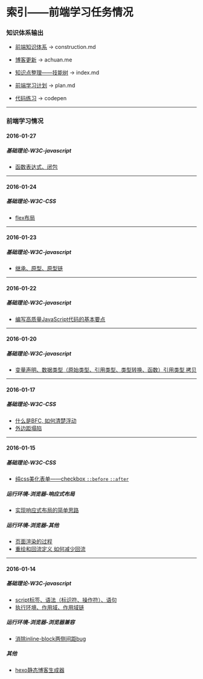 # 索引——前端学习任务情况

### 知识体系输出

- [前端知识体系](https://github.com/lcc19941214/FrontendStudy/blob/master/%E5%89%8D%E7%AB%AF%E7%9F%A5%E8%AF%86%E4%BD%93%E7%B3%BB%E6%80%BB%E7%BB%93.md) -> construction.md

- [博客更新](http://achuan.me/) -> achuan.me

- [知识点整理——技能树](https://github.com/lcc19941214/FrontendStudy/blob/master/index.md) -> index.md

- [前端学习计划](https://github.com/lcc19941214/FrontendStudy/blob/master/plan.md) -> plan.md

- [代码练习](http://codepen.io/lcc19941214/) -> codepen

---

### 前端学习情况

#### 2016-01-27

##### 基础理论-W3C-javascript
- [函数表达式、闭包](http://achuan.me/2016/01/21/javascript_%E7%9F%A5%E8%AF%86%E7%82%B9%E6%95%B4%E7%90%86_05/)

---

#### 2016-01-24

##### 基础理论-W3C-CSS
- [flex布局](http://achuan.me/2016/01/24/20160124flex/)

---

#### 2016-01-23

##### 基础理论-W3C-javascript
- [继承、原型、原型链](http://achuan.me/2016/01/21/javascript_%E7%9F%A5%E8%AF%86%E7%82%B9%E6%95%B4%E7%90%86_04/)

---

#### 2016-01-22

##### 基础理论-W3C-javascript
- [编写高质量JavaScript代码的基本要点](http://www.cnblogs.com/TomXu/archive/2011/12/28/2286877.html)

---

#### 2016-01-20

##### 基础理论-W3C-javascript
- [变量声明、数据类型（原始类型、引用类型、类型转换、函数）引用类型 拷贝](http://achuan.me/2016/01/20/javascript_%E7%9F%A5%E8%AF%86%E7%82%B9%E6%95%B4%E7%90%86_02/)

---

#### 2016-01-17

##### 基础理论-W3C-CSS
- [什么是BFC, 如何清楚浮动](http://achuan.me/2016/01/16/20160116BFC/)
- [外边距塌陷](http://achuan.me/2016/01/17/20160117margincollapse/)

---

#### 2016-01-15

##### 基础理论-W3C-CSS
- [纯css美化表单——checkbox  `::before` `::after` ](http://achuan.me/2016/01/15/%E7%BA%AFcss%E7%BE%8E%E5%8C%96%E8%A1%A8%E5%8D%95%E2%80%94%E2%80%94checkbox/)

##### 运行环境-浏览器-响应式布局
- [实现响应式布局的简单思路](http://achuan.me/2016/01/15/%E5%93%8D%E5%BA%94%E5%BC%8F%E5%B8%83%E5%B1%80/)

##### 运行环境-浏览器-其他
- [页面渲染的过程](http://achuan.me/2016/01/15/%E4%BB%8Escript%E6%A0%87%E7%AD%BE%E7%9A%84%E6%91%86%E6%94%BE%E4%BD%8D%E7%BD%AE%E6%9D%A5%E7%9C%8B%E7%9C%8BDOM%E6%A0%91%E7%9A%84%E6%B8%B2%E6%9F%93/)
- [重绘和回流定义 如何减少回流](http://achuan.me/2016/01/15/%E4%BB%8Escript%E6%A0%87%E7%AD%BE%E7%9A%84%E6%91%86%E6%94%BE%E4%BD%8D%E7%BD%AE%E6%9D%A5%E7%9C%8B%E7%9C%8BDOM%E6%A0%91%E7%9A%84%E6%B8%B2%E6%9F%93/)


---

#### 2016-01-14

##### 基础理论-W3C-javascript
- [script标签、语法（标识符、操作符）、语句](http://achuan.me/2016/01/14/javascript_%E7%9F%A5%E8%AF%86%E7%82%B9%E6%95%B4%E7%90%86_01/)
- [执行环境、作用域、作用域链](http://achuan.me/2016/01/14/javascript_%E7%9F%A5%E8%AF%86%E7%82%B9%E6%95%B4%E7%90%86_03/)

##### 运行环境-浏览器-浏览器兼容
- [消除inline-block两侧间距bug](http://achuan.me/2016/01/14/%E6%B6%88%E9%99%A4inline-block%E4%B8%A4%E4%BE%A7%E9%97%B4%E8%B7%9Dbug/)

##### 其他
- [hexo静态博客生成器](http://achuan.me/2016/01/14/%E5%BF%AB%E9%80%9F%E6%90%AD%E5%BB%BAhexo%E9%9D%99%E6%80%81%E5%8D%9A%E5%AE%A2/)
